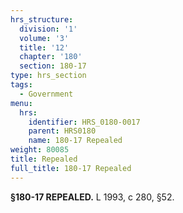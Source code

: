 ```yaml
---
hrs_structure:
  division: '1'
  volume: '3'
  title: '12'
  chapter: '180'
  section: 180-17
type: hrs_section
tags:
  - Government
menu:
  hrs:
    identifier: HRS_0180-0017
    parent: HRS0180
    name: 180-17 Repealed
weight: 80085
title: Repealed
full_title: 180-17 Repealed
---
```

**§180-17 REPEALED.** L 1993, c 280, §52.